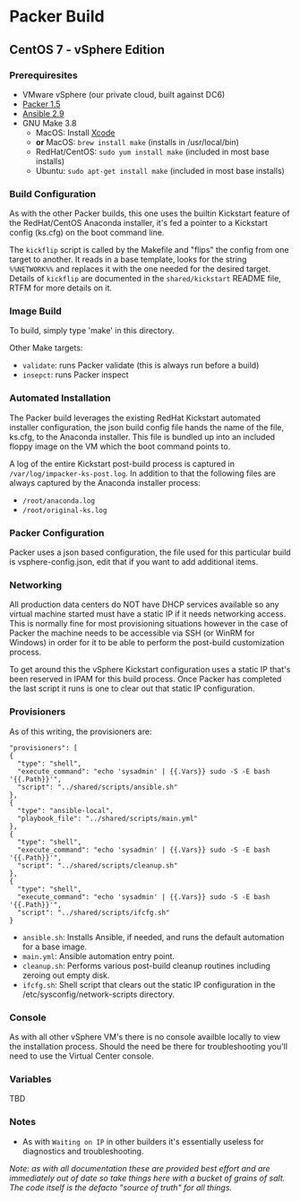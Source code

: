 # Packer Build

## CentOS 7 - vSphere Edition

### Prerequiresites

* VMware vSphere (our private cloud, built against DC6)
* [Packer 1.5](https://packer.io/intro/getting-started/install.html)
* [Ansible 2.9](https://docs.ansible.com/ansible/latest/installation_guide/intro_installation.html)
* GNU Make 3.8
  - MacOS: Install [Xcode](https://developer.apple.com/xcode/)
  - **or** MacOS: `brew install make` (installs in /usr/local/bin)
  - RedHat/CentOS: `sudo yum install make` (included in most base installs)
  - Ubuntu: `sudo apt-get install make` (included in most base installs)

### Build Configuration

As with the other Packer builds, this one uses the builtin Kickstart feature of the RedHat/CentOS Anaconda installer, it's fed a pointer to a Kickstart config (ks.cfg) on the boot command line.

The `kickflip` script is called by the Makefile and "flips" the config from one target to another. It reads in a base template, looks for the string `%%NETWORK%%` and replaces it with the one needed for the desired target. Details of `kickflip` are documented in the `shared/kickstart` README file, RTFM for more details on it.

### Image Build

To build, simply type 'make' in this directory.

Other Make targets:

* `validate`: runs Packer validate (this is always run before a build)
* `insepct`: runs Packer inspect


### Automated Installation

The Packer build leverages the existing RedHat Kickstart automated installer configuration, the json build config file hands the name of the file, ks.cfg, to the Anaconda installer. This file is bundled up into an included floppy image on the VM which the boot command points to.

A log of the entire Kickstart post-build process is captured in `/var/log/impacker-ks-post.log`. In addition to that the following files are always captured by the Anaconda installer process:

* `/root/anaconda.log`
* `/root/original-ks.log`


### Packer Configuration

Packer uses a json based configuration, the file used for this particular build is vsphere-config.json, edit that if you want to add additional items.


### Networking

All production data centers do NOT have DHCP services available so any virtual machine started must have a static IP if it needs networking access. This is normally fine for most provisioning situations however in the case of Packer the machine needs to be accessible via SSH (or WinRM for Windows) in order for it to be able to perform the post-build customization process.

To get around this the vSphere Kickstart configuration uses a static IP that's been reserved in IPAM for this build process. Once Packer has completed the last script it runs is one to clear out that static IP configuration.


### Provisioners

As of this writing, the provisioners are:

```
"provisioners": [
{
  "type": "shell",
  "execute_command": "echo 'sysadmin' | {{.Vars}} sudo -S -E bash '{{.Path}}'",
  "script": "../shared/scripts/ansible.sh"
},
{
  "type": "ansible-local",
  "playbook_file": "../shared/scripts/main.yml"
},
{
  "type": "shell",
  "execute_command": "echo 'sysadmin' | {{.Vars}} sudo -S -E bash '{{.Path}}'",
  "script": "../shared/scripts/cleanup.sh"
},
{
  "type": "shell",
  "execute_command": "echo 'sysadmin' | {{.Vars}} sudo -S -E bash '{{.Path}}'",
  "script": "../shared/scripts/ifcfg.sh"
}
```

* `ansible.sh`: Installs Ansible, if needed, and runs the default automation for a base image.
* `main.yml`: Ansible automation entry point.
* `cleanup.sh`: Performs various post-build cleanup routines including zeroing out empty disk.
* `ifcfg.sh`: Shell script that clears out the static IP configuration in the /etc/sysconfig/network-scripts directory.


### Console

As with all other vSphere VM's there is no console availble locally to view the installation process. Should the need be there for troubleshooting you'll need to use the Virtual Center console.


### Variables

TBD


### Notes

* As with `Waiting on IP` in other builders it's essentially useless for diagnostics and troubleshooting.
    


*Note: as with all documentation these are provided best effort and are immediately out of date so take things here with a bucket of grains of salt. The code itself is the defacto "source of truth" for all things.*

